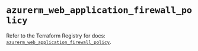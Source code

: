 # `azurerm_web_application_firewall_policy`

Refer to the Terraform Registry for docs: [`azurerm_web_application_firewall_policy`](https://registry.terraform.io/providers/hashicorp/azurerm/3.88.0/docs/resources/web_application_firewall_policy).
